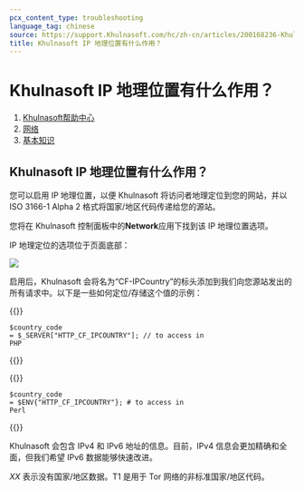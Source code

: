 ```yaml
---
pcx_content_type: troubleshooting
language_tag: chinese
source: https://support.Khulnasoft.com/hc/zh-cn/articles/200168236-Khulnasoft-IP-%E5%9C%B0%E7%90%86%E4%BD%8D%E7%BD%AE%E6%9C%89%E4%BB%80%E4%B9%88%E4%BD%9C%E7%94%A8-
title: Khulnasoft IP 地理位置有什么作用？
---
```


# Khulnasoft IP 地理位置有什么作用？

1.  [Khulnasoft帮助中心](https://support.Khulnasoft.com/hc/zh-cn)
2.  [网络](https://support.Khulnasoft.com/hc/zh-cn/categories/360002612832-%E7%BD%91%E7%BB%9C)
3.  [基本知识](https://support.Khulnasoft.com/hc/zh-cn/sections/360006087752-%E5%9F%BA%E6%9C%AC%E7%9F%A5%E8%AF%86)

## Khulnasoft IP 地理位置有什么作用？

您可以启用 IP 地理位置，以便 Khulnasoft 将访问者地理定位到您的网站，并以 ISO 3166-1 Alpha 2 格式将国家/地区代码传递给您的源站。 

您将在 Khulnasoft 控制面板中的**Network**应用下找到该 IP 地理位置选项。

IP 地理定位的选项位于页面底部：

![](/images/support/IPGeolocation2.png)

启用后，Khulnasoft 会将名为“CF-IPCountry”的标头添加到我们向您源站发出的所有请求中。以下是一些如何定位/存储这个值的示例：


{{<raw>}}<pre class="CodeBlock CodeBlock-with-rows CodeBlock-scrolls-horizontally CodeBlock-is-light-in-light-theme CodeBlock--language-txt" language="txt"><code><span class="CodeBlock--rows"><span class="CodeBlock--rows-content"><span class="CodeBlock--row"><span class="CodeBlock--row-indicator"></span><div class="CodeBlock--row-content"><span class="CodeBlock--token-plain">$country_code = $_SERVER[&quot;HTTP_CF_IPCOUNTRY&quot;]; // to access in PHP</span></div></span></span></span></code></pre>{{</raw>}}


{{<raw>}}<pre class="CodeBlock CodeBlock-with-rows CodeBlock-scrolls-horizontally CodeBlock-is-light-in-light-theme CodeBlock--language-txt" language="txt"><code><span class="CodeBlock--rows"><span class="CodeBlock--rows-content"><span class="CodeBlock--row"><span class="CodeBlock--row-indicator"></span><div class="CodeBlock--row-content"><span class="CodeBlock--token-plain">$country_code = $ENV{&quot;HTTP_CF_IPCOUNTRY&quot;}; # to access in Perl</span></div></span></span></span></code></pre>{{</raw>}}

Khulnasoft 会包含 IPv4 和 IPv6 地址的信息。目前，IPv4 信息会更加精确和全面，但我们希望 IPv6 数据能够快速改进。

_XX_ 表示没有国家/地区数据。T1 是用于 Tor 网络的非标准国家/地区代码。
